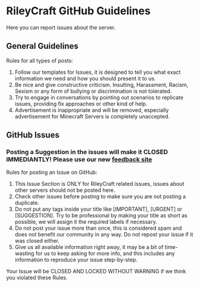 # RileyCraft GitHub Guidelines

Here you can report issues about the server.

## General Guidelines

Rules for all types of posts:

1. Follow our templates for Issues, it is designed to tell you what exact information we need and how you should present it to us.
2. Be nice and give constructive criticism. Insulting, Harassment, Racism, Sexism or any form of bullying or discrimination is not tolerated.
3. Try to engage in conversations by pointing out scenarios to replicate issues, providing fix approaches or other kind of help.
4. Advertisement is inappropriate and will be removed, especially advertisement for Minecraft Servers is completely unaccepted.

## GitHub Issues

### Posting a Suggestion in the issues will make it CLOSED IMMEDIANTLY! Please use our new [feedback site](http://feedback.rileycraft.tk)

Rules for posting an Issue on GitHub:

1. This Issue Section is ONLY for RileyCraft related issues, issues about other servers should not be posted here.
2. Check other issues before posting to make sure you are not posting a duplicate.
3. Do not put any tags inside your title like [IMPORTANT], [URGENT] or [SUGGESTION]. Try to be professional by making your title as short as possible, we will assign it the required labels if necessary.
4. Do not post your issue more than once, this is considered spam and does not benefit our community in any way. Do not repost your issue if it was closed either.
5. Give us all available information right away, it may be a bit of time-wasting for us to keep asking for more info, and this includes any information to reproduce your issue step-by-step.

Your Issue will be CLOSED AND LOCKED WITHOUT WARNING if we think you violated these Rules.
